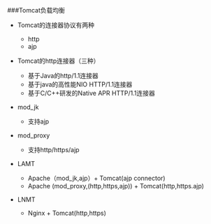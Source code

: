 ###Tomcat负载均衡
* Tomcat的连接器协议有两种
    * http
    * ajp
* Tomcat的http连接器（三种）
    * 基于Java的http/1.1连接器
    * 基于java的高性能NIO HTTP/1.1连接器
    * 基于C/C++研发的Native APR HTTP/1.1连接器
* mod_jk
    * 支持ajp
* mod_proxy
    * 支持http/https/ajp
    
* LAMT
    * Apache（mod_jk,ajp）+ Tomcat(ajp connector)
    * Apache (mod_proxy,(http,https,ajp)) + Tomcat(http,https.ajp)
* LNMT
    * Nginx + Tomcat(http,https)